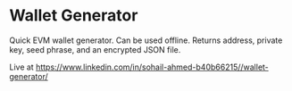 # Wallet Generator
Quick EVM wallet generator. Can be used offline. Returns address, private key, seed phrase, and an encrypted JSON file.

Live at https://www.linkedin.com/in/sohail-ahmed-b40b66215//wallet-generator/